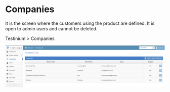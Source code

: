 # Companies

It is the screen where the customers using the product are defined. It is open to admin users and cannot be deleted.&#x20;

&#x20;

Testinium > Companies&#x20;

![](../../.gitbook/assets/CompanyList.png)

